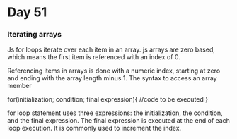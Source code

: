 # Day 51

### Iterating arrays

Js for loops iterate over each item in an array.
js arrays are zero based, which means the first item is referenced with an index of 0.

Referencing items in arrays is done with a numeric index, starting at zero and ending with the array length minus 1. The syntax to access an array member

for(initialization; condition; final expression){
    //code to be executed
}

for loop statement uses three expressions: the initialization, the condition, and the final expression. The final expression is executed at the end of each loop execution. It is commonly used to increment the index.